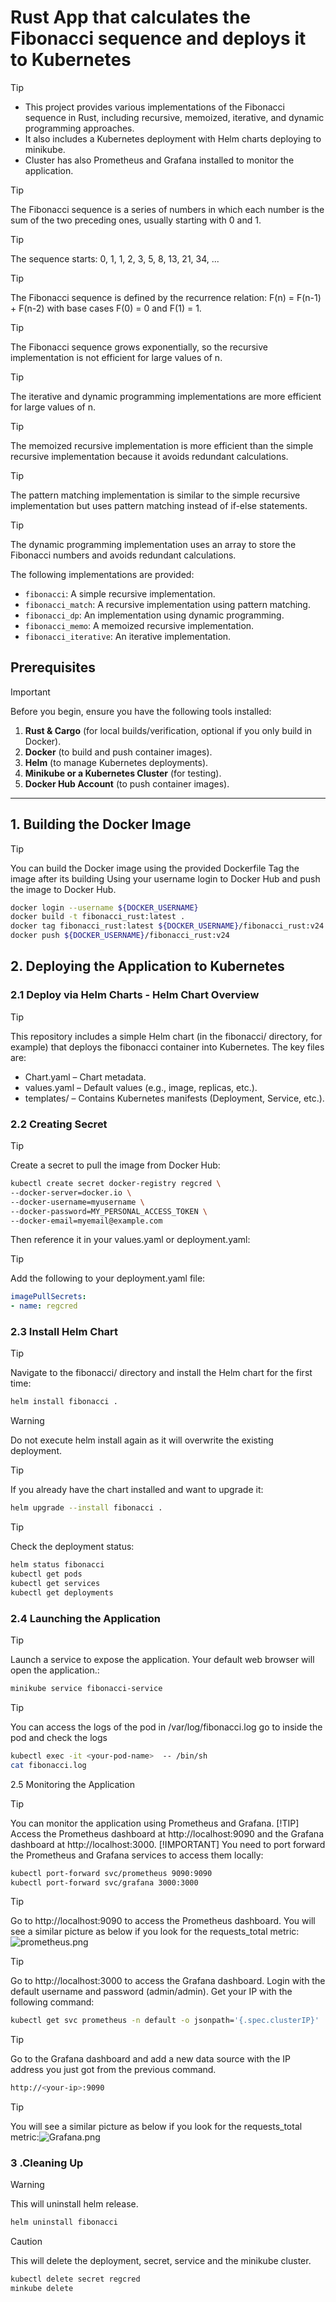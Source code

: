 
# Rust App that calculates the Fibonacci sequence and deploys it to Kubernetes 

> [!TIP]
> * This project provides various implementations of the Fibonacci sequence in Rust, including recursive, memoized, iterative, and dynamic programming approaches. 
> * It also includes a Kubernetes deployment with Helm charts deploying to minikube.
> * Cluster has also Prometheus and Grafana installed to monitor the application.


> [!TIP] 
> The Fibonacci sequence is a series of numbers in which each number is the sum of the two preceding ones, usually starting with 0 and 1.

> [!TIP]
> The sequence starts: 0, 1, 1, 2, 3, 5, 8, 13, 21, 34, ...

> [!TIP]
> The Fibonacci sequence is defined by the recurrence relation: F(n) = F(n-1) + F(n-2) with base cases F(0) = 0 and F(1) = 1.

> [!TIP]
> The Fibonacci sequence grows exponentially, so the recursive implementation is not efficient for large values of n.

> [!TIP]
> The iterative and dynamic programming implementations are more efficient for large values of n.

> [!TIP]
> The memoized recursive implementation is more efficient than the simple recursive implementation because it avoids redundant calculations.

> [!TIP]
> The pattern matching implementation is similar to the simple recursive implementation but uses pattern matching instead of if-else statements.

> [!TIP]
> The dynamic programming implementation uses an array to store the Fibonacci numbers and avoids redundant calculations.

The following implementations are provided:

- `fibonacci`: A simple recursive implementation.
- `fibonacci_match`: A recursive implementation using pattern matching.
- `fibonacci_dp`: An implementation using dynamic programming.
- `fibonacci_memo`: A memoized recursive implementation.
- `fibonacci_iterative`: An iterative implementation.


## Prerequisites
> [!IMPORTANT]
> Before you begin, ensure you have the following tools installed:
> 1. **Rust & Cargo** (for local builds/verification, optional if you only build in Docker).
> 2. **Docker** (to build and push container images).
> 3. **Helm** (to manage Kubernetes deployments).
> 4. **Minikube or a Kubernetes Cluster** (for testing).
> 5. **Docker Hub Account** (to push container images).

---



## 1. Building the Docker Image
> [!TIP]
> You can build the Docker image using the provided Dockerfile
> Tag the image after its building
> Using your username login to Docker Hub and push the image to Docker Hub.
```sh
docker login --username ${DOCKER_USERNAME}
docker build -t fibonacci_rust:latest .
docker tag fibonacci_rust:latest ${DOCKER_USERNAME}/fibonacci_rust:v24
docker push ${DOCKER_USERNAME}/fibonacci_rust:v24
```

## 2. Deploying the Application to Kubernetes
### 2.1 Deploy via Helm Charts - Helm Chart Overview
> [!TIP]
> This repository includes a simple Helm chart (in the fibonacci/ directory, for example) that deploys the fibonacci container into Kubernetes. The key files are:
> - Chart.yaml – Chart metadata. 
> - values.yaml – Default values (e.g., image, replicas, etc.).
> - templates/ – Contains Kubernetes manifests (Deployment, Service, etc.).

### 2.2 Creating Secret
> [!TIP]
> Create a secret to pull the image from Docker Hub:
```sh
kubectl create secret docker-registry regcred \
--docker-server=docker.io \
--docker-username=myusername \
--docker-password=MY_PERSONAL_ACCESS_TOKEN \
--docker-email=myemail@example.com
```

Then reference it in your values.yaml or deployment.yaml:
> [!TIP]
> Add the following to your deployment.yaml file:
```yaml
imagePullSecrets:
- name: regcred
```

### 2.3 Install Helm Chart
> [!TIP]
> Navigate to the fibonacci/ directory and install the Helm chart for the first time:
```sh
helm install fibonacci .
```
> [!WARNING]
> Do not execute helm install again as it will overwrite the existing deployment.

> [!TIP]
> If you already have the chart installed and want to upgrade it:

```sh
helm upgrade --install fibonacci .
```
> [!TIP]
> Check the deployment status:

```sh
helm status fibonacci
kubectl get pods
kubectl get services
kubectl get deployments
```
### 2.4 Launching the Application
> [!TIP]
> Launch a service to expose the application. Your default web browser will open the application.:

```sh
minikube service fibonacci-service
```
> [!TIP]
> You can access the logs of the pod in /var/log/fibonacci.log
> go to inside the pod and check the logs
```sh
kubectl exec -it <your-pod-name>  -- /bin/sh
cat fibonacci.log
```
2.5 Monitoring the Application
> [!TIP]
> You can monitor the application using Prometheus and Grafana.
> [!TIP]
> Access the Prometheus dashboard at http://localhost:9090 and the Grafana dashboard at http://localhost:3000.
> [!IMPORTANT]
> You need to port forward the Prometheus and Grafana services to access them locally:

```sh
kubectl port-forward svc/prometheus 9090:9090
kubectl port-forward svc/grafana 3000:3000
```

> [!TIP]
> Go to http://localhost:9090 to access the Prometheus dashboard.
> You will see a similar picture as below if you look for the requests_total metric:![prometheus.png](img/prometheus.png)

> [!TIP]
> Go to http://localhost:3000 to access the Grafana dashboard.
> Login with the default username and password (admin/admin).
> Get your IP with the following command:
> 
```sh
kubectl get svc prometheus -n default -o jsonpath='{.spec.clusterIP}'
```
> [!TIP]
> Go to the Grafana dashboard and add a new data source with the IP address you just got from the previous command.
```sh
http://<your-ip>:9090
```
> [!TIP]
> You will see a similar picture as below if you look for the requests_total metric:![Grafana.png](img/Grafana.png)


### 3 .Cleaning Up
> [!WARNING]
> This will uninstall helm release.

```sh
helm uninstall fibonacci
```

> [!CAUTION]
> This will delete the deployment, secret, service and the minikube cluster.

```sh
kubectl delete secret regcred
minkube delete
```
